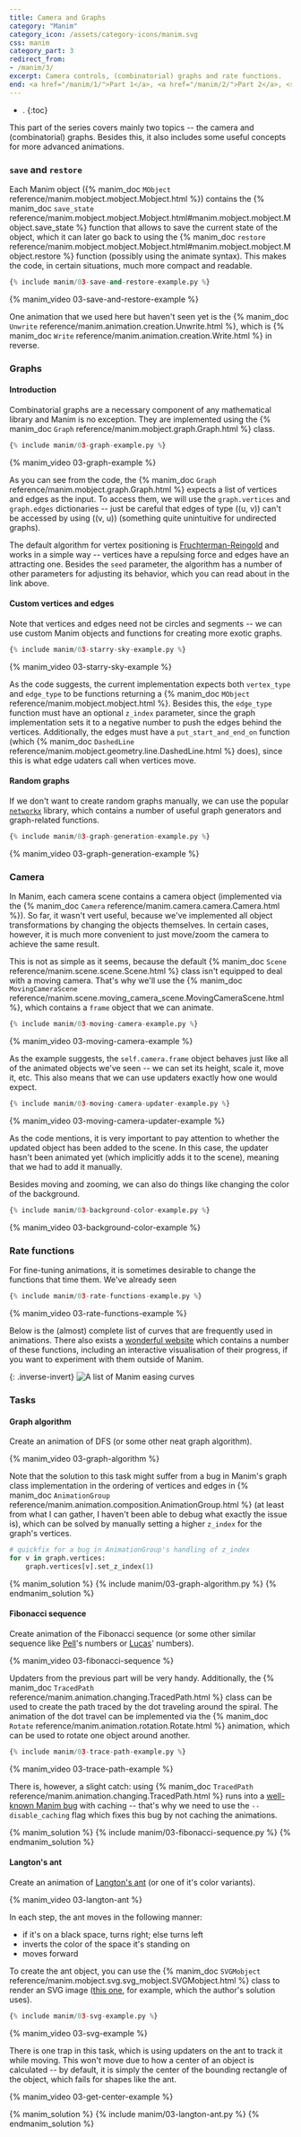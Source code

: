 ```yaml
---
title: Camera and Graphs
category: "Manim"
category_icon: /assets/category-icons/manim.svg
css: manim
category_part: 3
redirect_from:
- /manim/3/
excerpt: Camera controls, (combinatorial) graphs and rate functions.
end: <a href="/manim/1/">Part 1</a>, <a href="/manim/2/">Part 2</a>, <strong>→ Part 3 ←</strong>, <a href="/manim/4/">Part 4</a>, <a href="/manim/5/">Part 5</a>, <a href="/manim/6/">Part 6</a>
---
```


- .
{:toc}

This part of the series covers mainly two topics -- the camera and (combinatorial) graphs.
Besides this, it also includes some useful concepts for more advanced animations.

### `save` and `restore`
Each Manim object ({% manim_doc `MObject` reference/manim.mobject.mobject.Mobject.html %}) contains the {% manim_doc `save_state` reference/manim.mobject.mobject.Mobject.html#manim.mobject.mobject.Mobject.save_state %} function that allows to save the current state of the object, which it can later go back to using the {% manim_doc `restore` reference/manim.mobject.mobject.Mobject.html#manim.mobject.mobject.Mobject.restore %} function (possibly using the animate syntax).
This makes the code, in certain situations, much more compact and readable.

```py
{% include manim/03-save-and-restore-example.py %}
```

{% manim_video 03-save-and-restore-example %}

One animation that we used here but haven't seen yet is the {% manim_doc `Unwrite` reference/manim.animation.creation.Unwrite.html %}, which is {% manim_doc `Write` reference/manim.animation.creation.Write.html %} in reverse.

### Graphs

#### Introduction
Combinatorial graphs are a necessary component of any mathematical library and Manim is no exception.
They are implemented using the {% manim_doc `Graph` reference/manim.mobject.graph.Graph.html %} class.

```py
{% include manim/03-graph-example.py %}
```

{% manim_video 03-graph-example %}

As you can see from the code, the {% manim_doc `Graph` reference/manim.mobject.graph.Graph.html %} expects a list of vertices and edges as the input.
To access them, we will use the `graph.vertices` and `graph.edges` dictionaries -- just be careful that edges of type \((u, v)\) can't be accessed by using \((v, u)\) (something quite unintuitive for undirected graphs).

The default algorithm for vertex positioning is [Fruchterman-Reingold](https://networkx.org/documentation/stable/reference/generated/networkx.drawing.layout.spring_layout.html) and works in a simple way -- vertices have a repulsing force and edges have an attracting one.
Besides the `seed` parameter, the algorithm has a number of other parameters for adjusting its behavior, which you can read about in the link above.

#### Custom vertices and edges
Note that vertices and edges need not be circles and segments -- we can use custom Manim objects and functions for creating more exotic graphs.

```py
{% include manim/03-starry-sky-example.py %}
```

{% manim_video 03-starry-sky-example %}

As the code suggests, the current implementation expects both `vertex_type` and `edge_type` to be functions returning a {% manim_doc `MObject` reference/manim.mobject.mobject.html %}. Besides this, the `edge_type` function must have an optional `z_index` parameter, since the graph implementation sets it to a negative number to push the edges behind the vertices. Additionally, the edges must have a `put_start_and_end_on` function (which {% manim_doc `DashedLine` reference/manim.mobject.geometry.line.DashedLine.html %} does), since this is what edge udaters call when vertices move.

#### Random graphs
If we don't want to create random graphs manually, we can use the popular [`networkx`](https://networkx.org/documentation/stable/reference/introduction.html) library, which contains a number of useful graph generators and graph-related functions.

```py
{% include manim/03-graph-generation-example.py %}
```

{% manim_video 03-graph-generation-example %}

### Camera
In Manim, each camera scene contains a camera object (implemented via the {% manim_doc `Camera` reference/manim.camera.camera.Camera.html %}).
So far, it wasn't vert useful, because we've implemented all object transformations by changing the objects themselves.
In certain cases, however, it is much more convenient to just move/zoom the camera to achieve the same result.

This is not as simple as it seems, because the default {% manim_doc `Scene` reference/manim.scene.scene.Scene.html %} class isn't equipped to deal with a moving camera.
That's why we'll use the {% manim_doc `MovingCameraScene` reference/manim.scene.moving_camera_scene.MovingCameraScene.html %}, which contains a `frame` object that we can animate.

```py
{% include manim/03-moving-camera-example.py %}
```

{% manim_video 03-moving-camera-example %}

As the example suggests, the `self.camera.frame` object behaves just like all of the animated objects we've seen -- we can set its height, scale it, move it, etc.
This also means that we can use updaters exactly how one would expect.

```py
{% include manim/03-moving-camera-updater-example.py %}
```

{% manim_video 03-moving-camera-updater-example %}

As the code mentions, it is very important to pay attention to whether the updated object has been added to the scene.
In this case, the updater hasn't been animated yet (which implicitly adds it to the scene), meaning that we had to add it manually.

Besides moving and zooming, we can also do things like changing the color of the background.

```py
{% include manim/03-background-color-example.py %}
```

{% manim_video 03-background-color-example %}


### Rate functions
For fine-tuning animations, it is sometimes desirable to change the functions that time them.
We've already seen

```py
{% include manim/03-rate-functions-example.py %}
```

{% manim_video 03-rate-functions-example %}

Below is the (almost) complete list of curves that are frequently used in animations.
There also exists a [wonderful website](https://easings.net/) which contains a number of these functions, including an interactive visualisation of their progress, if you want to experiment with them outside of Manim.

<!--
```py
from manim import *


class RateFuncExample(Scene):
    def construct(self):
        x = VGroup()
        for k, v in rate_functions.__dict__.items():
            if "function" in str(v):
                if (
                    not k.startswith("__")
                    and not k.startswith("sqrt")
                    and not k.startswith("bezier")
                ):
                    try:
                        rate_func = v
                        plot = (
                            ParametricFunction(
                                lambda x: [x, rate_func(x), 0],
                                t_range=[0, 1, .01],
                                use_smoothing=False,
                                color=YELLOW,
                            )
                            .stretch_to_fit_width(1.5)
                            .stretch_to_fit_height(1)
                        )
                        plot_bg = SurroundingRectangle(plot).set_color(WHITE)
                        plot_title = (
                            Text(rate_func.__name__, weight=BOLD)
                            .scale(0.5)
                            .next_to(plot_bg, UP, buff=0.1)
                        )
                        x.add(VGroup(plot_bg, plot, plot_title))
                    except: # because functions `not_quite_there`, `function squish_rate_func` are not working.
                        pass
        x.arrange_in_grid(cols=8)
        x.height = config.frame_height
        x.width = config.frame_width
        x.move_to(ORIGIN).scale(0.95)

        self.add(VGroup(Tex("Manim Rate Funtions").scale(1.25), x).arrange(DOWN, buff=0.75))
```
-->

{: .inverse-invert}
![A list of Manim easing curves](/assets/manim/03-rate-function-list.webp)

### Tasks

#### Graph algorithm
Create an animation of DFS (or some other neat graph algorithm).

{% manim_video 03-graph-algorithm %}

Note that the solution to this task might suffer from a bug in Manim's graph class implementation in the ordering of vertices and edges in {% manim_doc `AnimationGroup` reference/manim.animation.composition.AnimationGroup.html %} (at least from what I can gather, I haven't been able to debug what exactly the issue is), which can be solved by manually setting a higher `z_index` for the graph's vertices.

```py
# quickfix for a bug in AnimationGroup's handling of z_index
for v in graph.vertices:
    graph.vertices[v].set_z_index(1)
```

{% manim_solution %}
{% include manim/03-graph-algorithm.py %}
{% endmanim_solution %}

#### Fibonacci sequence
Create animation of the Fibonacci sequence (or some other similar sequence like [Pell](https://en.wikipedia.org/wiki/Pell_number)'s numbers or [Lucas](https://en.wikipedia.org/wiki/Lucas_number)' numbers).

{% manim_video 03-fibonacci-sequence %}

Updaters from the previous part will be very handy.
Additionally, the {% manim_doc `TracedPath` reference/manim.animation.changing.TracedPath.html %} class can be used to create the path traced by the dot traveling around the spiral.
The animation of the dot travel can be implemented via the {% manim_doc `Rotate` reference/manim.animation.rotation.Rotate.html %} animation, which can be used to rotate one object around another.

```py
{% include manim/03-trace-path-example.py %}
```

{% manim_video 03-trace-path-example %}

There is, however, a slight catch: using {% manim_doc `TracedPath` reference/manim.animation.changing.TracedPath.html %} runs into a [well-known Manim bug](https://github.com/ManimCommunity/manim/issues/550) with caching -- that's why we need to use the `--disable_caching` flag which fixes this bug by not caching the animations.

{% manim_solution %}
{% include manim/03-fibonacci-sequence.py %}
{% endmanim_solution %}

#### Langton's ant
Create an animation of [Langton's ant](https://en.wikipedia.org/wiki/Langton%27s_ant) (or one of it's color variants).

{% manim_video 03-langton-ant %}

In each step, the ant moves in the following manner:
- if it's on a black space, turns right; else turns left
- inverts the color of the space it's standing on
- moves forward

To create the ant object, you can use the {% manim_doc `SVGMobject` reference/manim.mobject.svg.svg_mobject.SVGMobject.html %} class to render an SVG image ([this one](/assets/manim/3-ant.svg), for example, which the author's solution uses).

```py
{% include manim/03-svg-example.py %}
```

{% manim_video 03-svg-example %}

There is one trap in this task, which is using updaters on the ant to track it while moving.
This won't move due to how a center of an object is calculated -- by default, it is simply the center of the bounding rectangle of the object, which fails for shapes like the ant.

{% manim_video 03-get-center-example %}

{% manim_solution %}
{% include manim/03-langton-ant.py %}
{% endmanim_solution %}
